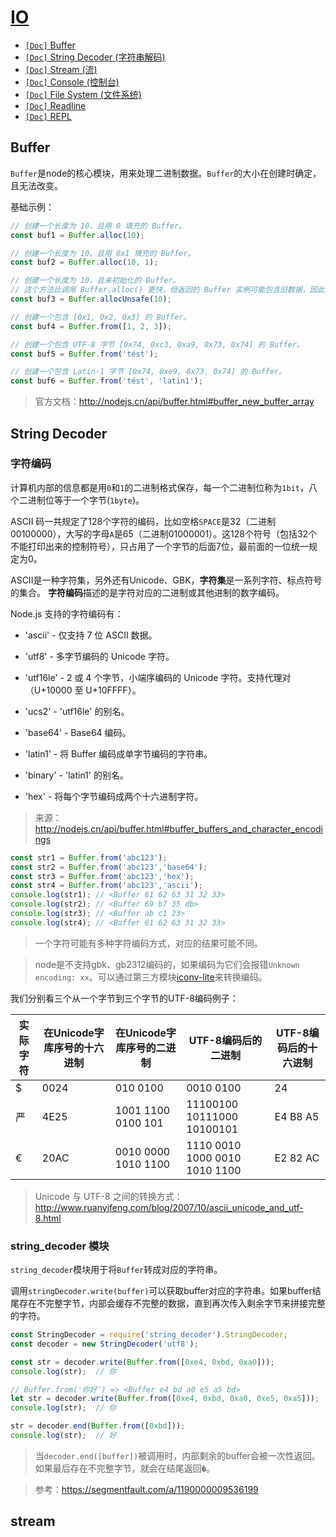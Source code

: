 # [IO](/sections/io.md)

* [`[Doc]` Buffer](/sections/io.md#buffer)
* [`[Doc]` String Decoder (字符串解码)](/sections/io.md#string-decoder)
* [`[Doc]` Stream (流)](/sections/io.md#stream)
* [`[Doc]` Console (控制台)](/sections/io.md#console)
* [`[Doc]` File System (文件系统)](/sections/io.md#file)
* [`[Doc]` Readline](/sections/io.md#readline)
* [`[Doc]` REPL](/sections/io.md#repl)

## Buffer

`Buffer`是node的核心模块，用来处理二进制数据。`Buffer`的大小在创建时确定，且无法改变。

基础示例：
```js
// 创建一个长度为 10、且用 0 填充的 Buffer。
const buf1 = Buffer.alloc(10);

// 创建一个长度为 10、且用 0x1 填充的 Buffer。 
const buf2 = Buffer.alloc(10, 1);

// 创建一个长度为 10、且未初始化的 Buffer。
// 这个方法比调用 Buffer.alloc() 更快，但返回的 Buffer 实例可能包含旧数据，因此需要使用 fill() 或 write() 重写。
const buf3 = Buffer.allocUnsafe(10);

// 创建一个包含 [0x1, 0x2, 0x3] 的 Buffer。
const buf4 = Buffer.from([1, 2, 3]);

// 创建一个包含 UTF-8 字节 [0x74, 0xc3, 0xa9, 0x73, 0x74] 的 Buffer。
const buf5 = Buffer.from('tést');

// 创建一个包含 Latin-1 字节 [0x74, 0xe9, 0x73, 0x74] 的 Buffer。
const buf6 = Buffer.from('tést', 'latin1');
```

> 官方文档：http://nodejs.cn/api/buffer.html#buffer_new_buffer_array

## String Decoder

### 字符编码

计算机内部的信息都是用`0`和`1`的二进制格式保存，每一个二进制位称为`1bit`，八个二进制位等于一个字节(`1byte`)。

ASCII 码一共规定了128个字符的编码，比如空格`SPACE`是32（二进制00100000），大写的字母`A`是65（二进制01000001）。这128个符号（包括32个不能打印出来的控制符号），只占用了一个字节的后面7位，最前面的一位统一规定为0。

ASCII是一种字符集，另外还有Unicode、GBK，**字符集**是一系列字符、标点符号的集合。
**字符编码**描述的是字符对应的二进制或其他进制的数字编码。

Node.js 支持的字符编码有：

 - 'ascii' - 仅支持 7 位 ASCII 数据。

 - 'utf8' - 多字节编码的 Unicode 字符。

 - 'utf16le' - 2 或 4 个字节，小端序编码的 Unicode 字符。支持代理对（U+10000 至 U+10FFFF）。

 - 'ucs2' - 'utf16le' 的别名。

 - 'base64' - Base64 编码。

 - 'latin1' - 将 Buffer 编码成单字节编码的字符串。

 - 'binary' - 'latin1' 的别名。

 - 'hex' - 将每个字节编码成两个十六进制字符。

> 来源：http://nodejs.cn/api/buffer.html#buffer_buffers_and_character_encodings

```js
const str1 = Buffer.from('abc123');
const str2 = Buffer.from('abc123','base64');
const str3 = Buffer.from('abc123','hex');
const str4 = Buffer.from('abc123','ascii');
console.log(str1); // <Buffer 61 62 63 31 32 33>
console.log(str2); // <Buffer 69 b7 35 db>
console.log(str3); // <Buffer ab c1 23>
console.log(str4); // <Buffer 61 62 63 31 32 33>
```
> 一个字符可能有多种字符编码方式，对应的结果可能不同。

> node是不支持gbk、gb2312编码的，如果编码为它们会报错`Unknown encoding: xx`。可以通过第三方模块[iconv-lite](https://www.npmjs.com/package/iconv-lite)来转换编码。

我们分别看三个从一个字节到三个字节的UTF-8编码例子：

实际字符	| 在Unicode字库序号的十六进制	| 在Unicode字库序号的二进制 |	UTF-8编码后的二进制	| UTF-8编码后的十六进制
--------|---------|----------|-----------|---------
$	| 0024 |	010 0100 |	0010 0100	| 24
严	| 4E25 |	1001 1100 0100 101	|	11100100 10111000 10100101	| E4 B8 A5
€	| 20AC |	0010 0000 1010 1100 |	1110 0010 1000 0010 1010 1100	| E2 82 AC

> Unicode 与 UTF-8 之间的转换方式：http://www.ruanyifeng.com/blog/2007/10/ascii_unicode_and_utf-8.html

### string_decoder 模块

`string_decoder`模块用于将`Buffer`转成对应的字符串。

调用`stringDecoder.write(buffer)`可以获取buffer对应的字符串。如果buffer结尾存在不完整字节，内部会缓存不完整的数据，直到再次传入剩余字节来拼接完整的字符。

```js
const StringDecoder = require('string_decoder').StringDecoder;
const decoder = new StringDecoder('utf8');

const str = decoder.write(Buffer.from([0xe4, 0xbd, 0xa0]));
console.log(str);  // 你
```

```js
// Buffer.from('你好') => <Buffer e4 bd a0 e5 a5 bd>
let str = decoder.write(Buffer.from([0xe4, 0xbd, 0xa0, 0xe5, 0xa5]));
console.log(str);  // 你

str = decoder.end(Buffer.from([0xbd]));
console.log(str);  // 好
```

> 当`decoder.end([buffer])`被调用时，内部剩余的buffer会被一次性返回。如果最后存在不完整字节，就会在结尾返回`�`。

> 参考：https://segmentfault.com/a/1190000009536199

## stream

